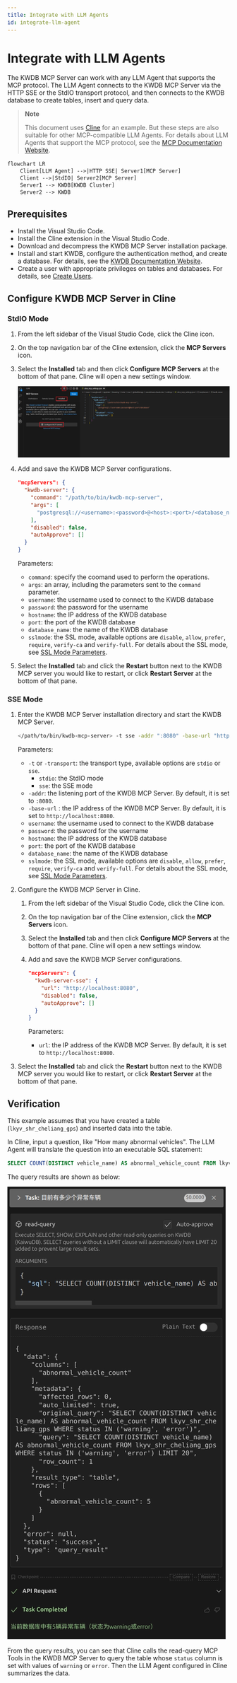 ```yaml
---
title: Integrate with LLM Agents
id: integrate-llm-agent
---
```


# Integrate with LLM Agents

The KWDB MCP Server can work with any LLM Agent that supports the MCP protocol. The LLM Agent connects to the KWDB MCP Server via the HTTP SSE or the StdIO transport protocol, and then connects to the KWDB database to create tables, insert and query data.

> **Note**
>
> This document uses [Cline](https://cline.bot) for an example. But these steps are also suitable for other MCP-compatible LLM Agents. For details about LLM Agents that support the MCP protocol, see the [MCP Documentation Website](https://modelcontextprotocol.io/clients).

```mermaid
flowchart LR
    Client[LLM Agent] -->|HTTP SSE| Server1[MCP Server]
    Client -->|StdIO| Server2[MCP Server]
    Server1 --> KWDB[KWDB Cluster]
    Server2 --> KWDB
```

## Prerequisites

- Install the Visual Studio Code.
- Install the Cline extension in the Visual Studio Code.
- Download and decompress the KWDB MCP Server installation package. <!--To add links-->
- Install and start KWDB, configure the authentication method, and create a database. For details, see the [KWDB Documentation Website](https://www.kaiwudb.com/kaiwudb_docs/#/oss_dev/deployment/overview.html).
- Create a user with appropriate privileges on tables and databases. For details, see [Create Users](https://www.kaiwudb.com/kaiwudb_docs/#/oss_dev/deployment/bare-metal/user-config-bare-metal.html).

## Configure KWDB MCP Server in Cline

### StdIO Mode

1. From the left sidebar of the Visual Studio Code, click the Cline icon.
2. On the top navigation bar of the Cline extension, click the **MCP Servers** icon.
3. Select the **Installed** tab and then click **Configure MCP Servers** at the bottom of that pane. Cline will open a new settings window.

    ![](./asset/cline_mcp_server_config.PNG)

4. Add and save the KWDB MCP Server configurations.

    ```json
    "mcpServers": {
      "kwdb-server": {
        "command": "/path/to/bin/kwdb-mcp-server",
        "args": [
          "postgresql://<username>:<password>@<host>:<port>/<database_name>"
        ],
        "disabled": false,
        "autoApprove": []
      }
    }
    ```

    Parameters:

    - `command`: specify the coomand used to perform the operations.
    - `args`: an array, including the parameters sent to the `command` parameter.
    - `username`: the username used to connect to the KWDB database
    - `password`: the password for the username
    - `hostname`: the IP address of the KWDB database
    - `port`: the port of the KWDB database
    - `database_name`: the name of the KWDB database
    - `sslmode`: the SSL mode, available options are `disable`, `allow`, `prefer`, `require`, `verify-ca` and `verify-full`. For details about the SSL mode, see [SSL Mode Parameters](https://www.kaiwudb.com/kaiwudb_docs/#/oss_dev/development/connect-kaiwudb/java/connect-jdbc.html#%E8%BF%9E%E6%8E%A5%E5%8F%82%E6%95%B0).

5. Select the **Installed** tab and click the **Restart** button next to the KWDB MCP server you would like to restart, or click **Restart Server** at the bottom of that pane.

### SSE Mode

1. Enter the KWDB MCP Server installation directory and start the KWDB MCP Server.

    ```bash
    </path/to/bin/kwdb-mcp-server> -t sse -addr ":8080" -base-url "http://localhost:8080" "postgresql://<username>:<password>@<host>:<port>/<database_name>?sslmode=disable"
    ```

    Parameters:
    - `-t` or `-transport`: the transport type, available options are `stdio` or `sse`.
      - `stdio`: the StdIO mode
      - `sse`: the SSE mode
    - `-addr`: the listening port of the KWDB MCP Server. By default, it is set to `:8080`.
    - `-base-url` : the IP address of the KWDB MCP Server. By default, it is set to `http://localhost:8080`.
    - `username`: the username used to connect to the KWDB database
    - `password`: the password for the username
    - `hostname`: the IP address of the KWDB database
    - `port`: the port of the KWDB database
    - `database_name`: the name of the KWDB database
    - `sslmode`: the SSL mode, available options are `disable`, `allow`, `prefer`, `require`, `verify-ca` and `verify-full`. For details about the SSL mode, see [SSL Mode Parameters](https://www.kaiwudb.com/kaiwudb_docs/#/oss_dev/development/connect-kaiwudb/java/connect-jdbc.html#%E8%BF%9E%E6%8E%A5%E5%8F%82%E6%95%B0).

2. Configure the KWDB MCP Server in Cline.

    1. From the left sidebar of the Visual Studio Code, click the Cline icon.
    2. On the top navigation bar of the Cline extension, click the **MCP Servers** icon.
    3. Select the **Installed** tab and then click **Configure MCP Servers** at the bottom of that pane. Cline will open a new settings window.
    4. Add and save the KWDB MCP Server configurations.

        ```json
        "mcpServers": {
          "kwdb-server-sse": {
            "url": "http://localhost:8080",
            "disabled": false,
            "autoApprove": []
          }
        }
        ```

        Parameters:
        - `url`: the IP address of the KWDB MCP Server. By default, it is set to `http://localhost:8080`.

3. Select the **Installed** tab and click the **Restart** button next to the KWDB MCP server you would like to restart, or click **Restart Server** at the bottom of that pane.

## Verification

This example assumes that you have created a table (`lkyv_shr_cheliang_gps`) and inserted data into the table.

In Cline, input a question, like "How many abnormal vehicles". The LLM Agent will translate the question into an executable SQL statement:

```sql
SELECT COUNT(DISTINCT vehicle_name) AS abnormal_vehicle_count FROM lkyv_shr_cheliang_gps WHERE status IN ('warning', 'error') LIMIT 20;
```

The query results are shown as below:

![](./asset/llm_agent_result.jpg)

From the query results, you can see that Cline calls the read-query MCP Tools in the KWDB MCP Server to query the table whose `status` column is set with values of `warning` or `error`. Then the LLM Agent configured in Cline summarizes the data.
